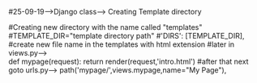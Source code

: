 #25-09-19-->Django class--> Creating Template directory

#Creating new directory with the name called "templates"
#TEMPLATE_DIR="template directory path"
#'DIRS': [TEMPLATE_DIR],
#create new file name in the templates with html extension
#later in views.py-->  
def mypage(request):
    return render(request,'intro.html')
#after that next goto urls.py--> 
path('mypage/',views.mypage,name="My Page"),
